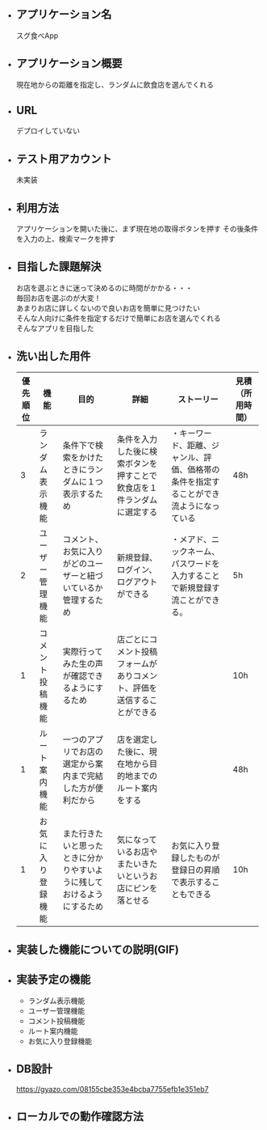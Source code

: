* ## アプリケーション名
  スグ食べApp

* ## アプリケーション概要
  現在地からの距離を指定し、ランダムに飲食店を選んでくれる

* ## URL
  デプロイしていない

* ## テスト用アカウント
  未実装

* ## 利用方法
  アプリケーションを開いた後に、まず現在地の取得ボタンを押す
  その後条件を入力の上、検索マークを押す

* ## 目指した課題解決
  お店を選ぶときに迷って決めるのに時間がかかる・・・  
  毎回お店を選ぶのが大変！  
  あまりお店に詳しくないので良いお店を簡単に見つけたい  
  そんな人向けに条件を指定するだけで簡単にお店を選んでくれる  
  そんなアプリを目指した

* ## 洗い出した用件
  | 優先順位 | 機能 | 目的 | 詳細 | ストーリー | 見積（所用時間） |  
  | --- | --- | --- | --- | --- | --- |
  | 3 | ランダム表示機能 | 条件下で検索をかけたときにランダムに１つ表示するため | 条件を入力した後に検索ボタンを押すことで飲食店を１件ランダムに選定する | ・キーワード、距離、ジャンル、評価、価格帯の条件を指定することができ流ようになっている | 48h |  
  | 2 | ユーザー管理機能 | コメント、お気に入りがどのユーザーと紐づいているか管理するため | 新規登録、ログイン、ログアウトができる | ・メアド、ニックネーム、パスワードを入力することで新規登録す流ことができる。 | 5h |  
  | 1 | コメント投稿機能 | 実際行ってみた生の声が確認できるようにするため | 店ごとにコメント投稿フォームがありコメント、評価を送信することができる |  | 10h |  
  | 1 | ルート案内機能 | 一つのアプリでお店の選定から案内まで完結した方が便利だから | 店を選定した後に、現在地から目的地までのルート案内をする |  | 48h |  
  | 1 | お気に入り登録機能 | また行きたいと思ったときに分かりやすいように残しておけるようにするため | 気になっているお店やまたいきたいというお店にピンを落とせる | お気に入り登録したものが登録日の昇順で表示することもできる | 10h |  

* ## 実装した機能についての説明(GIF)


* ## 実装予定の機能
  * ランダム表示機能  
  * ユーザー管理機能  
  * コメント投稿機能  
  * ルート案内機能  
  * お気に入り登録機能  

* ## DB設計
  https://gyazo.com/08155cbe353e4bcba7755efb1e351eb7

* ## ローカルでの動作確認方法